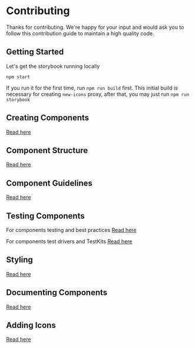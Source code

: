 # Contributing

Thanks for contributing. We're happy for your input and would ask you to follow this contribution guide to maintain a high quality code.

## Getting Started

Let's get the storybook running locally
```
npm start
```
If you run it for the first time, run `npm run build` first. This initial build is necessary for creating `new-icons` proxy, after that, you may just run `npm run storybook`

## Creating Components

[Read here](./docs/contribution/CREATING_COMPONENTS.md)

## Component Structure

[Read here](./docs/contribution/COMPONENT_STRUCTURE.md)

## Component Guidelines

[Read here](./docs/contribution/COMPONENT_GUIDELINES.md)

## Testing Components

For components testing and best practices [Read here](./docs/contribution/TESTING.md)

For components test drivers and TestKits [Read here](./docs/contribution/TEST_DRIVERS_GUIDELINES.md)

## Styling

[Read here](./docs/contribution/STYLING.md)

## Documenting Components

[Read here](./docs/contribution/DOCUMENTING_COMPONENTS.md)

## Adding Icons

[Read here](./docs/contribution/ADDING_ICONS.md)

